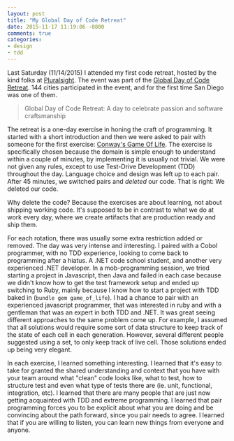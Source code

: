 ```yaml
---
layout: post
title: "My Global Day of Code Retreat"
date: 2015-11-17 11:19:06 -0800
comments: true
categories:
- design
- tdd
---
```


Last Saturday (11/14/2015) I attended my first code retreat, hosted by the kind folks at [Pluralsight][1]. The event was part of the [Global Day of Code Retreat][2]. 144 cities participated in the event, and for the first time San Diego was one of them.

> Global Day of Code Retreat: A day to celebrate passion and software craftsmanship

The retreat is a one-day exercise in honing the craft of programming. It started with a short introduction and then we were asked to pair with someone for the first exercise: [Conway's Game Of Life][3]. The exercise is specifically chosen because the domain is simple enough to understand within a couple of minutes, by implementing it is usually not trivial. We were not given any rules, except to use Test-Drive Development (TDD) throughout the day. Language choice and design was left up to each pair. After 45 minutes, we switched pairs and *deleted* our code. That is right: We deleted our code.

Why delete the code? Because the exercises are about learning, not about shipping working code. It's supposed to be in contrast to what we do at work every day, where we create artifacts that are production ready and ship them.

For each rotation, there was usually some extra restriction added or removed. The day was very intense and interesting. I paired with a Cobol programmer, with no TDD experience, looking to come back to programming after a hiatus. A .NET code school student, and another very experienced .NET developer. In a mob-programming session, we tried starting a project in Javascript, then Java and failed in each case because we didn't know how to get the test framework setup and ended up switching to Ruby, mainly because I know how to start a project with TDD baked in (`bundle gem game_of_life`). I had a chance to pair with an experienced javascript programmer, that was interested in ruby and with a gentleman that was an expert in both TDD and .NET. It was great seeing different approaches to the same problem come up. For example, I assumed that all solutions would require some sort of data structure to keep track of the state of each cell in each generation. However, several different people suggested using a set, to only keep track of live cell. Those solutions ended up being very elegant.

In each exercise, I learned something interesting. I learned that it's easy to take for granted the shared understanding and context that you have with your team around what "clean" code looks like, what to test, how to structure test and even what type of tests there are (ie. unit, functional, integration, etc). I learned that there are many people that are just now getting acquainted with TDD and extreme programming. I learned that pair programming forces you to be explicit about what you are doing and be convincing about the path forward, since you pair needs to agree. I learned that if you are willing to listen, you can learn new things from everyone and anyone.

[1]: https://www.pluralsight.com
[2]: http://gdcr.coderetreat.org/
[3]: https://en.wikipedia.org/wiki/Conway%27s_Game_of_Life
